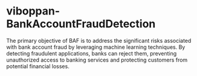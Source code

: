 # viboppan-BankAccountFraudDetection
The primary objective of BAF is to address the significant risks associated with bank account fraud by leveraging machine learning techniques. By detecting fraudulent applications, banks can reject them, preventing unauthorized access to banking services and protecting customers from potential financial losses.
